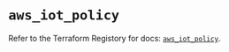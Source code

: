 # `aws_iot_policy`

Refer to the Terraform Registory for docs: [`aws_iot_policy`](https://registry.terraform.io/providers/hashicorp/aws/5.12.0/docs/resources/iot_policy).
